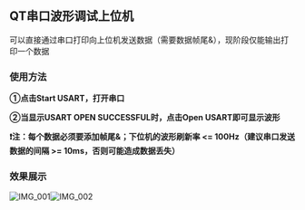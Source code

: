 ## QT串口波形调试上位机

可以直接通过串口打印向上位机发送数据（需要数据帧尾&），现阶段仅能输出打印一个数据



### 使用方法

**①点击Start USART，打开串口**

**②当显示USART OPEN SUCCESSFUL时，点击Open USART即可显示波形**

**❗注：每个数据必须要添加帧尾&；下位机的波形刷新率 <= 100Hz（建议串口发送数据的间隔 >= 10ms，否则可能造成数据丢失）**



### 效果展示

![IMG_001](https://github.com/name-longming/QT_USART_Waveform/blob/master/IMG/IMG_001.png)![IMG_002](https://github.com/name-longming/QT_USART_Waveform/blob/master/IMG/IMG_002.png)
